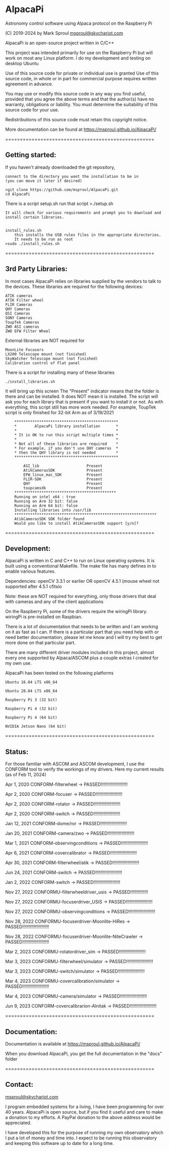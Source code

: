 # AlpacaPi
Astronomy control software using Alpaca protocol on the Raspberry Pi

(C) 2019-2024 by Mark Sproul msproul@skychariot.com

AlpacaPi is an open-source project written in C/C++

This project was intended primarily for use on the Raspberry Pi but will work
on most any Linux platform.  I do my development and testing on desktop Ubuntu

Use of this source code for private or individual use is granted
Use of this source code, in whole or in part for commercial purpose requires
written agreement in advance.

You may use or modify this source code in any way you find useful, provided
that you agree the above terms and that the author(s) have no warranty, obligations or liability.
You must determine the suitability of this source code for your use.

Redistributions of this source code must retain this copyright notice.


More documentation can be found at  https://msproul.github.io/AlpacaPi/

===================================================

## Getting started:

If you haven't already downloaded the git repository,

	connect to the directory you want the installation to be in
	(you can move it later if desired)

	>git clone https://github.com/msproul/AlpacaPi.git
    cd AlpacaPi


There is a script setup.sh
run that script
	>./setup.sh

	It will check for various requirements and prompt you to download and install certain libraries.


	install_rules.sh
		this installs the USB rules files in the appropriate directories.
		It needs to be run as root
	>sudo ./install_rules.sh


===================================================

## 3rd Party Libraries:

In most cases AlpacaPi relies on libraries supplied by the vendors to talk to the devices.
These libraries are required for the following devices:

	ATIK cameras
	ATIK Filter wheel
	FLIR Cameras
	QHY Cameras
	QSI Cameras
	SONY Cameras
	ToupTek Cameras
	ZWO ASI cameras
	ZWO EFW Filter Wheel

External libraries are NOT required for

	MoonLite Focusers
	LX200 Telescope mount (not finished)
	SkyWatcher Telescope mount (not finished)
	Calibration control of Flat panel


There is a script for installing many of these libraries

	./install_libraries.sh
It will bring up this screen
The "Present" indicator means that the folder is there and can be installed.
It does NOT mean it is installed.  The script will ask you for each library
that is present if you want to install it or not.
As with everything, this script still has more work needed.
For example, ToupTek script is only finished for 32-bit Arm as of 3/19/2021


		**********************************************
		*        AlpacaPi library installation       *
		*                                            *
		* It is OK to run this script multiple times *
		*                                            *
		* Not all of these libraries are required    *
		* For example, if you don't use QHY cameras  *
		* then the QHY library is not needed         *
		**********************************************

			ASI_lib                 	Present
			AtikCamerasSDK          	Present
			EFW_linux_mac_SDK       	Present
			FLIR-SDK                	Present
			QHY                     	Present
			toupcamsdk              	Present
		*********************************************
		Running on intel x64 : true
		Running on Arm 32 bit: false
		Running on Arm 64 bit: false
		Installing libraries into /usr/lib
		***************************************************************
		AtikCamerasSDK SDK folder found
		Would you like to install AtikCamerasSDK support [y/n]?



===================================================

## Development:

AlpacaPi is written in C and C++ to run on Linux operating systems.
It is built using a conventional Makefile.
The make file has many defines in to enable various features.

Dependencies:
	openCV 3.3.1 or earlier
		OR
	openCV 4.5.1 (mouse wheel not supported after 4.5.1
	cfitsio

Note: these are NOT required for everything, 
only those drivers that deal with cameras and any of the client applications

On the Raspberry Pi, some of the drivers require the wiringPi library.
wiringPi is pre-installed on Raspbian.


There is a lot of documentation that needs to be written and I am working on it
as fast as I can.  If there is a particular part that you need help with or
need better documentation, please let me know and I will try my best to get
more done on that particular part.

There are many different driver modules included in this project, almost every one supported by
Alpaca/ASCOM plus a couple extras I created for my own use.

AlpacaPi has been tested on the following platforms

	Ubuntu 16.04 LTS x86_64

	Ubuntu 20.04 LTS x86_64

	Raspberry Pi 3 (32 bit)

	Raspberry Pi 4 (32 bit)

	Raspberry Pi 4 (64 bit)

	NVIDIA Jetson Nano (64 bit)

===================================================

## Status:

For those familiar with ASCOM and ASCOM development, I use the CONFORM tool to
verify the workings of my drivers.  Here my current results
(as of Feb 11, 2024)


Apr  1,	2020	<MLS> CONFORM-filterwheel -> PASSED!!!!!!!!!!!!!!!!!!!!!

Apr  2,	2020	<MLS> CONFORM-focuser -> PASSED!!!!!!!!!!!!!!!!!!!!!

Apr  2,	2020	<MLS> CONFORM-rotator -> PASSED!!!!!!!!!!!!!!!!!!!!!

Apr  2,	2020	<MLS> CONFORM-switch -> PASSED!!!!!!!!!!!!!!!!!!!!!

Jan 12,	2021	<MLS> CONFORM-dome/ror -> PASSED!!!!!!!!!!!!!!!!!!!!!

Jan 20,	2021	<MLS> CONFORM-camera/zwo -> PASSED!!!!!!!!!!!!!!!!!!!!!

Mar  1,	2021	<MLS> CONFORM-observingconditions -> PASSED!!!!!!!!!!!!!!!!!!!!!

Apr  6,	2021	<MLS> CONFORM-covercalibrator -> PASSED!!!!!!!!!!!!!!!!!!!!!

Apr 30,	2021	<MLS> CONFORM-filterwheel/atik -> PASSED!!!!!!!!!!!!!!!!!!!!!

Jun 24,	2021	<MLS> CONFORM-switch -> PASSED!!!!!!!!!!!!!!!!!!!!!

Jan  2,	2022	<MLS> CONFORM-switch -> PASSED!!!!!!!!!!!!!!!!!!!!!

Nov 27,	2022	<MLS> CONFORMU-filterwheeldriver_usis -> PASSED!!!!!!!!!!!!!!

Nov 27,	2022	<MLS> CONFORMU-focuserdriver_USIS -> PASSED!!!!!!!!!!!!!!!!!!!!!

Nov 27,	2022	<MLS> CONFORMU-observingconditions -> PASSED!!!!!!!!!!!!!!!!!!!!!

Nov 28,	2022	<MLS> CONFORMU-focuserdriver-Moonlite-HiRes -> PASSED!!!!!!!!!!!!!!!!!!!!!

Nov 28,	2022	<MLS> CONFORMU-focuserdriver-Moonlite-NiteCrawler -> PASSED!!!!!!!!!!!!!!!!!!!!!

Mar  2,	2023	<MLS> CONFORMU-rotatordriver_sim -> PASSED!!!!!!!!!!!!!!!!!!!!!

Mar  3,	2023	<MLS> CONFORMU-filterwheel/simulator -> PASSED!!!!!!!!!!!!!!!!!!!!!

Mar  3,	2023	<MLS> CONFORMU-switch/simulator -> PASSED!!!!!!!!!!!!!!!!!!!!!

Mar  4,	2023	<MLS> CONFORMU-covercalibration/simulator -> PASSED!!!!!!!!!!!!!!!!!!!!!

Mar  4,	2023	<MLS> CONFORMU-camera/simulator -> PASSED!!!!!!!!!!!!!!!!!!!!!

Jun  9,	2023	<MLS> CONFORM-covercalibrarion-Alnitak -> PASSED!!!!!!!!!!!!!!!!!!!!!



===================================================

## Documentation:

Documentation is available at https://msproul.github.io/AlpacaPi/

When you download AlpacaPi, you get the full documentation in the "docs" folder

===================================================


## Contact:

msproul@skychariot.com

I program embedded systems for a living, I have been programming for over 40 years.
AlpacaPi is open source, but if you find it useful and care to make a donation to my efforts.
A PayPal donation to the above address would be appreciated.

I have developed this for the purpose of running my own observatory which I put a lot of money
and time into.
I expect to be running this observatory and keeping this software up to date for a long time.



